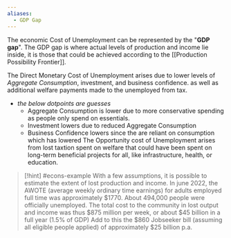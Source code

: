 ```yaml
---
aliases:
  - GDP Gap
---
```



The economic Cost of Unemployment can be represented by the "**GDP gap**".
The GDP gap is where actual levels of production and income lie inside, it is those that could be achieved according to the [[Production Possibility Frontier]]. 

The Direct Monetary Cost of Unemployment arises due to lower levels of *Aggregate Consumption*, investment, and business confidence. as well as additional welfare payments made to the unemployed from tax.
- *the below dotpoints are guesses*
	- Aggregate Consumption is lower due to more conservative spending as people only spend on essentials.
	- Investment lowers due to reduced Aggregate Consumption
	- Business Confidence lowers since the are reliant on consumption which has lowered
The Opportunity cost of Unemployment arises from lost taxtion spent on welfare that could have been spent on long-term beneficial projects for all, like infrastructure, health, or education.

>[!hint] #econs-example 
>With a few assumptions, it is possible to estimate the extent of lost production and income. In june 2022, the AWOTE (average weekly ordinary time earnings) for adults employed full time was approximately $1770. About 494,000 people were officially unemployed. The total cost to the community in lost output and income was thus $875 million per week, or about $45 billion in a full year (1.5% of GDP) Add to this the $860 Jobseeker bill (assuming all eligible people applied) of approximately $25 billion p.a.
